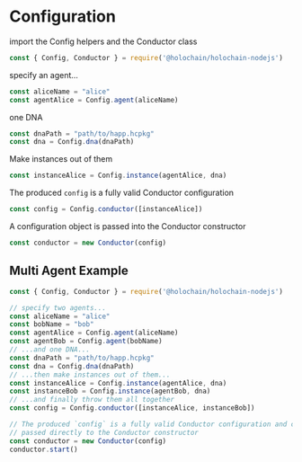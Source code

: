 # Configuration



import the Config helpers and the Conductor class
```javascript
const { Config, Conductor } = require('@holochain/holochain-nodejs')
```

specify an agent...
```javascript
const aliceName = "alice"
const agentAlice = Config.agent(aliceName)
```

one DNA
```javascript
const dnaPath = "path/to/happ.hcpkg"
const dna = Config.dna(dnaPath)
```

Make instances out of them
```javascript
const instanceAlice = Config.instance(agentAlice, dna)
```

The produced `config` is a fully valid Conductor configuration
```javascript
const config = Config.conductor([instanceAlice])
```

A configuration object is passed into the Conductor constructor
```javascript
const conductor = new Conductor(config)
```




## Multi Agent Example

```javascript
const { Config, Conductor } = require('@holochain/holochain-nodejs')

// specify two agents...
const aliceName = "alice"
const bobName = "bob"
const agentAlice = Config.agent(aliceName)
const agentBob = Config.agent(bobName)
// ...and one DNA...
const dnaPath = "path/to/happ.hcpkg"
const dna = Config.dna(dnaPath)
// ...then make instances out of them...
const instanceAlice = Config.instance(agentAlice, dna)
const instanceBob = Config.instance(agentBob, dna)
// ...and finally throw them all together 
const config = Config.conductor([instanceAlice, instanceBob])

// The produced `config` is a fully valid Conductor configuration and can be
// passed directly to the Conductor constructor
const conductor = new Conductor(config)
conductor.start()
```